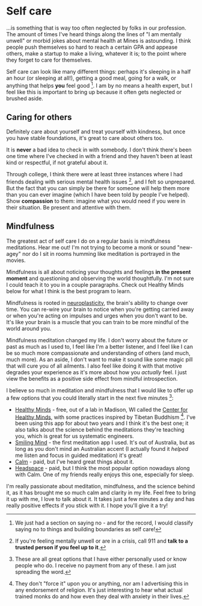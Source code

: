 # Self care

...is something that is way too often neglected by folks in our profession.
The amount of times I've heard things along the lines of "I am mentally unwell"
or morbid jokes about mental health at Mines is astounding. I think people push 
themselves so hard to reach a certain GPA and appease others, make a startup to
make a living, whatever it is; to the point where they forget to care
for themselves.

Self care can look like many different things: perhaps it's sleeping in a half
an hour (or sleeping at all!), getting a good meal, going for a walk, or anything 
that helps **you** feel good [^ref1]. I am by no means a health expert, but I 
feel like this is important to bring up because it often gets neglected or brushed aside.

## Caring for others

Definitely care about yourself and treat yourself with kindness, but once you
have stable foundations, it's great to care about others too.

It is **never** a bad idea to check in with somebody. I don't think there's been
one time where I've checked in with a friend and they haven't been at least kind or
respectful, if not grateful about it.

Through college, I think there were at least three instances where I had friends 
dealing with serious mental health issues [^ref2], and I felt so unprepared. But
the fact that you can simply be there for someone will help them more than you
can ever imagine (which I have been told by people I've helped). Show **compassion**
to them: imagine what you would need if you were in their situation. Be present
and attentive with them.

## Mindfulness

The greatest act of self care I do on a regular basis is mindfulness meditations.
Hear me out! I'm not trying to become a monk or sound "new-agey" nor do I sit in rooms humming
like meditation is portrayed in the movies.

Mindfulness is all about noticing your thoughts and feelings **in the present moment**
and questioning and observing the world thoughtfully. I'm not sure I could teach it to
you in a couple paragraphs. Check out Healthy Minds below for what I think is the best
program to learn.

Mindfulness is rooted in [neuroplasticity](https://mcpress.mayoclinic.org/healthy-aging/the-power-of-neuroplasticity-how-your-brain-adapts-and-grows-as-you-age/), 
the brain's ability to  change over time. You can re-wire your brain to notice when you're 
getting carried away or when you're acting on impulses and urges when you don't want to be.
It's like your brain is a muscle that you can train to be more mindful of the world around you.

Mindfulness meditation changed my life. I don't worry about the future or past as much as
I used to, I feel like I'm a better listener, and I feel like I can be so much more compassionate
and understanding of others (and much, much more). As an aside, I don't want to make it sound
like some magic pill that will cure you of all ailments. I also feel like doing it with that
motive degrades your experience as it's more about how you *actually* feel. I just view the
benefits as a positive side effect from mindful introspection.

I believe so much in meditation and mindfulness that I would like to offer up a few
options that you could literally start in the next five minutes [^ref3]:
- [Healthy Minds](https://www.portal.hminnovations.org/launch) - free, out of a lab
in Madison, WI called the [Center for Healthy Minds](https://centerhealthyminds.org), with
some practices inspired by Tibetan Buddhism [^ref4]. I've been using this app for about
two years and I think it's the best one; it also talks about the science behind the meditations
they're teaching you, which is great for us systematic engineers.
- [Smiling Mind](https://www.smilingmind.com.au/smiling-mind-app) - the first meditation app I used. It's out of Australia, but as long as you don't mind an Australian accent (I actually found it *helped* me listen and focus in guided meditation) it's great!
- [Calm](https://www.calm.com/ua-homepage-v2?pid=googleadwords_int&af_channel=googlesem&af_c_id=14668023573&af_adset_id=170649968373&af_ad_id=722102865780&af_siteid=g&af_sub_siteid=&af_keyword=kwd-316578326783&af_sub3=c&af_sub4=CjwKCAiApY-7BhBjEiwAQMrrEcGRuemNJ28f5vczrcs2GlbwG3K5QbFtMWoFD3yycZonA-NV206SvhoCi4IQAvD_BwE&utm_medium=paid&utm_source=googlesem&utm_campaign=14668023573&utm_content=ua-homepage-v2&utm_term=kwd-316578326783&gad_source=1&gbraid=0AAAAAC6g0qel-tdYLcxY6_Kw4py3P6WU1&gclid=CjwKCAiApY-7BhBjEiwAQMrrEcGRuemNJ28f5vczrcs2GlbwG3K5QbFtMWoFD3yycZonA-NV206SvhoCi4IQAvD_BwE) - paid, but I've heard great things about it.
- [Headspace](https://www.headspace.com/?gad_source=1&gbraid=0AAAAADLlnJ2GwRdgwFeJ_qsKgrlOENd8L&gclid=CjwKCAiApY-7BhBjEiwAQMrrEZBOVDLg7CbwMPeqHh2nzkYgNU8jh0TcmEMumlATH46iZBe93Pz1wxoC99QQAvD_BwE) - paid, but I think the most popular option nowadays along with Calm. One of my friends really enjoys this one, especially for sleep.

I'm really passionate about meditation, mindfulness, and the science behind it,
as it has brought me so much calm and clarity in my life. Feel free to bring it up with me,
I love to talk about it. It takes just a few minutes a day and has really positive effects 
if you stick with it. I hope you'll give it a try!


[^ref1]: We just had a section on saying no - and for the record, 
I would classify saying no to things and building boundaries as self care!

[^ref2]: If you're feeling mentally unwell or are in a crisis, call 911 and **talk
to a trusted person if you feel up to it**.

[^ref3]: These are all great options that I have either personally used or know people who do.
I receive no payment from any of these. I am just spreading the word.

[^ref4]: They don't "force it" upon you or anything, nor am I advertising this in
any endorsement of religion. It's just interesting to hear what actual trained monks
do and how even they deal with anxiety in their lives.
